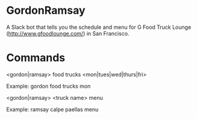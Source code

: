 # GordonRamsay

A Slack bot that tells you the schedule and menu for G Food Truck Lounge (http://www.gfoodlounge.com/) in San Francisco.

# Commands

\<gordon\|ramsay\> food trucks \<mon\|tues\|wed\|thurs\|fri\>

Example: gordon food trucks mon


\<gordon\|ramsay\> \<truck name\> menu

Example: ramsay calpe paellas menu
